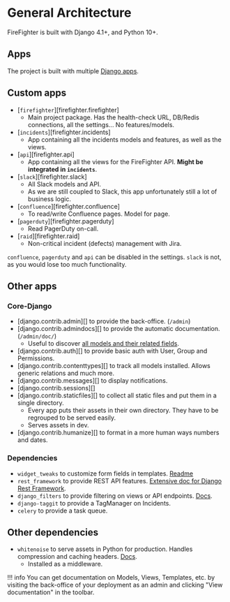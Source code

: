 # General Architecture

FireFighter is built with Django 4.1+, and Python 10+.

## Apps

The project is built with multiple [Django apps](https://docs.djangoproject.com/en/4.2/ref/applications/).

## Custom apps

- [`firefighter`][firefighter.firefighter]
  - Main project package. Has the health-check URL, DB/Redis connections, all the settings... No features/models.
- [`incidents`][firefighter.incidents]
  - App containing all the incidents models and features, as well as the views.
- [`api`][firefighter.api]
  - App containing all the views for the FireFighter API. __Might be integrated in `incidents`__.
- [`slack`][firefighter.slack]
  - All Slack models and API.
  - As we are still coupled to Slack, this app unfortunately still a lot of business logic.
- [`confluence`][firefighter.confluence]
  - To read/write Confluence pages. Model for page.
- [`pagerduty`][firefighter.pagerduty]
  - Read PagerDuty on-call.
- [`raid`][firefighter.raid]
  - Non-critical incident (defects) management with Jira.

`confluence`, `pagerduty` and `api` can be disabled in the settings. `slack` is not, as you would lose too much functionality.

## Other apps

### Core-Django

- [django.contrib.admin][] to provide the back-office. (`/admin`)
- [django.contrib.admindocs][] to provide the automatic documentation. (`/admin/doc/`)
  - Useful to discover [all models and their related fields](http://127.0.0.1:8000/admin/doc/models/).
- [django.contrib.auth][] to provide basic auth with User, Group and Permissions.
- [django.contrib.contenttypes][] to track all models installed. Allows generic relations and much more.
- [django.contrib.messages][] to display notifications.
- [django.contrib.sessions][]
- [django.contrib.staticfiles][] to collect all static files and put them in a single directory.
  - Every app puts their assets in their own directory. They have to be regrouped to be served easily.
  - Serves assets in dev.
- [django.contrib.humanize][] to format in a more human ways numbers and dates.

### Dependencies

- `widget_tweaks` to customize form fields in templates. [Readme](https://github.com/jazzband/django-widget-tweaks)
- `rest_framework` to provide REST API features. [Extensive doc for Django Rest Framework](https://www.django-rest-framework.org/).
- `django_filters` to provide filtering on views or API endpoints. [Docs](https://django-filter.readthedocs.io/en/stable/).
- `django-taggit` to provide a TagManager on Incidents.
- `celery` to provide a task queue.

## Other dependencies

- `whitenoise` to serve assets in Python for production. Handles compression and caching headers. [Docs](http://whitenoise.evans.io/en/stable/).
  - Installed as a middleware.

!!! info
    You can get documentation on Models, Views, Templates, etc. by visiting the back-office of your deployment as an admin and clicking "View documentation" in the toolbar.
